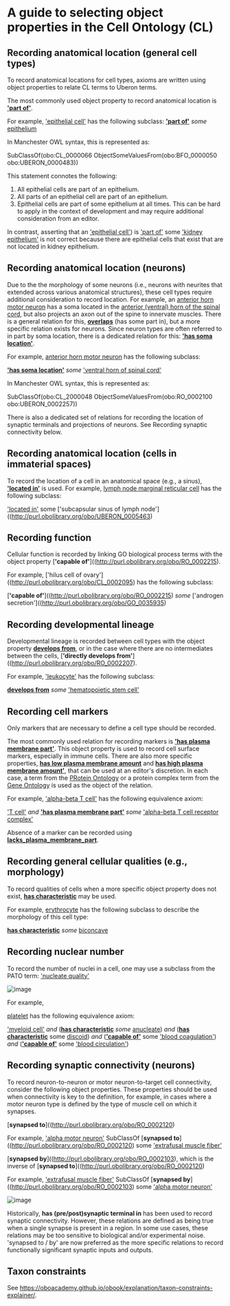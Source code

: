 # A guide to selecting **object properties** in the Cell Ontology (CL)

## Recording anatomical location (general cell types)

To record anatomical locations for cell types, axioms are written using object properties to relate CL terms to Uberon terms.

The most commonly used object property to record anatomical location is [**'part of'**](http://purl.obolibrary.org/obo/BFO_0000050). 

For example, ['epithelial cell'](http://purl.obolibrary.org/obo/CL_0000066) has the following subclass:
 [**'part of'**](http://purl.obolibrary.org/obo/BFO_0000050) *some* [epithelium](http://purl.obolibrary.org/obo/UBERON_0000483) 

In Manchester OWL syntax, this is represented as:

SubClassOf(obo:CL_0000066 ObjectSomeValuesFrom(obo:BFO_0000050 obo:UBERON_0000483))


This statement connotes the following:

 1. All epithelial cells are part of an epithelium.
 1. All parts of an epithelial cell are part of an epithelium.
 1. Epithelial cells are part of some epithelium at all times. This can be hard to apply in the context of development and may require additional consideration from an editor.

 In contrast, asserting that an ['epithelial cell'](http://purl.obolibrary.org/obo/CL_0000066)) is ['part of'](http://purl.obolibrary.org/obo/BFO_0000050) some ['kidney epithelium'](http://purl.obolibrary.org/obo/UBERON_0004819) is not correct because there are epithelial cells that exist that are not located in kidney epithelium.


## Recording anatomical location (neurons)

Due to the the morphology of some neurons (i.e., neurons with neurites that extended across various anatomical structures), these cell types require additional consideration to record location. For example, an [anterior horn motor neuron](http://purl.obolibrary.org/obo/CL_2000048) has a soma located in the [anterior (ventral) horn of the spinal cord](http://purl.obolibrary.org/obo/UBERON_0002257), but also projects an axon out of the spine to innervate muscles. There is a general relation for this, [**overlaps**](http://purl.obolibrary.org/obo/RO_0002131) (has some part in), but a more specific relation exists for neurons. Since neuron types are often referred to in part by soma location, there is a dedicated relation for this: [**'has soma location'**](http://purl.obolibrary.org/obo/RO_0002100).


For example, [anterior horn motor neuron](http://purl.obolibrary.org/obo/CL_2000048) has the following subclass:

[**'has soma location'**](http://purl.obolibrary.org/obo/RO_0002100) *some* ['ventral horn of spinal cord'](http://purl.obolibrary.org/obo/UBERON_0002257)

In Manchester OWL syntax, this is represented as:

SubClassOf(obo:CL_2000048 ObjectSomeValuesFrom(obo:RO_0002100 obo:UBERON_0002257))

There is also a dedicated set of relations for recording the location of synaptic terminals and projections of neurons.  See Recording synaptic connectivity below.

## Recording anatomical location (cells in immaterial spaces)

To record the location of a cell in an anatomical space (e.g., a sinus), [**'located in'**](http://purl.obolibrary.org/obo/RO_0001025) is used. For example, [lymph node marginal reticular cell](http://purl.obolibrary.org/obo/CL_0009103) has the following subclass:


['located in'](http://purl.obolibrary.org/obo/RO_0001025) some ['subcapsular sinus of lymph node']((http://purl.obolibrary.org/obo/UBERON_0005463)


## Recording function

Cellular function is recorded by linking GO biological process terms with the object property [**'capable of'**]((http://purl.obolibrary.org/obo/RO_0002215). 

For example, ['hilus cell of ovary']((http://purl.obolibrary.org/obo/CL_0002095) has the following subclass:

[**'capable of'**]((http://purl.obolibrary.org/obo/RO_0002215) *some* ['androgen secretion']((http://purl.obolibrary.org/obo/GO_0035935)


## Recording developmental lineage

Developmental lineage is recorded between cell types with the object property [**develops from**](http://purl.obolibrary.org/obo/RO_0002202), or in the case where there are no intermediates between the cells, [**'directly develops from'**]((http://purl.obolibrary.org/obo/RO_0002207).

For example, ['leukocyte'](http://purl.obolibrary.org/obo/CL_0000738) has the following subclass:

[**develops from**](http://purl.obolibrary.org/obo/RO_0002202) *some* ['hematopoietic stem cell'](http://purl.obolibrary.org/obo/CL_0000037)


## Recording cell markers

Only markers that are necessary to define a cell type should be recorded.

The most commonly used relation for recording markers is [**'has plasma membrane part'**](http://purl.obolibrary.org/obo/RO_0002104). This object property is used to record cell surface markers, especially in immune cells.  There are also more specific properties, [**has low plasma membrane amount**](http://purl.obolibrary.org/obo/RO_0015016) and [**has high plasma membrane amount'**](http://purl.obolibrary.org/obo/RO_0015015), that can be used at an editor's discretion. In each case, a term from the [PRotein Ontology](https://github.com/PROconsortium/PRoteinOntology) or a protein complex term from the [Gene Ontology](https://github.com/geneontology/go-ontology) is used as the object of the relation.

For example, ['alpha-beta T cell'](http://purl.obolibrary.org/obo/CL_0000789) has the following equivalence axiom:

['T cell'](http://purl.obolibrary.org/obo/CL_0000084) *and* [**'has plasma membrane part'**](http://purl.obolibrary.org/obo/RO_0002104) *some* ['alpha-beta T cell receptor complex'](http://purl.obolibrary.org/obo/GO_0042105) 

Absence of a marker can be recorded using [**lacks_plasma_membrane_part**](http://purl.obolibrary.org/obo/cl#lacks_plasma_membrane_part).

 
## Recording general cellular qualities (e.g., morphology)

To record qualities of cells when a more specific object property does not exist, [**has characteristic**](http://purl.obolibrary.org/obo/CL_0000053) may be used.

For example, [erythrocyte](http://purl.obolibrary.org/obo/CL_0000765) has the following subclass to describe the morphology of this cell type:

[**has characteristic**](http://purl.obolibrary.org/obo/CL_0000053) *some* [biconcave](http://purl.obolibrary.org/obo/PATO_0002039)


## Recording nuclear number

To record the number of nuclei in a cell, one may use a subclass from the PATO term: ['nucleate quality'](http://purl.obolibrary.org/obo/PATO_0001404) 

![image](https://user-images.githubusercontent.com/112839/147105229-685b5cdf-8b09-4a36-b826-41ad405886b6.png)

For example,

[platelet](http://purl.obolibrary.org/obo/CL_0000233) has the following equivalence axiom:

['myeloid cell'](http://purl.obolibrary.org/obo/CL_0000763) *and* ([**has characteristic**](http://purl.obolibrary.org/obo/CL_0000053) *some* [anucleate](http://purl.obolibrary.org/obo/PATO_0001405)) *and* ([**has characteristic**](http://purl.obolibrary.org/obo/CL_0000053) some [discoid](http://purl.obolibrary.org/obo/PATO_0001874)) *and* ([**'capable of'**](http://purl.obolibrary.org/obo/RO_0002215) some ['blood coagulation'](http://purl.obolibrary.org/obo/GO_0007596)) *and* ([**'capable of'**](http://purl.obolibrary.org/obo/RO_0002215) some ['blood circulation'](http://purl.obolibrary.org/obo/GO_0008015))


## Recording synaptic connectivity (neurons)

To record neuron-to-neuron or motor neuron-to-target cell connectivity, consider the following object properties. These properties should be used when connectivity is key to the definition, for example, in cases where a motor neuron type is defined by the type of muscle cell on which it synapses.

[**synapsed to**]((http://purl.obolibrary.org/obo/RO_0002120)

For example,
['alpha motor neuron'](http://purl.obolibrary.org/obo/CL_0008038) SubClassOf [**synapsed to**]((http://purl.obolibrary.org/obo/RO_0002120) some ['extrafusal muscle fiber'](http://purl.obolibrary.org/obo/CL_0008046)

[**synapsed by**]((http://purl.obolibrary.org/obo/RO_0002103), which is the inverse of [**synapsed to**]((http://purl.obolibrary.org/obo/RO_0002120)

For example,
['extrafusal muscle fiber'](http://purl.obolibrary.org/obo/CL_0008046) SubClassOf [**synapsed by**]((http://purl.obolibrary.org/obo/RO_0002103) some ['alpha motor neuron'](http://purl.obolibrary.org/obo/CL_0008038)


![image](https://user-images.githubusercontent.com/112839/94337631-e0a83300-ffe3-11ea-8f13-ac8a484a5fb3.png)

Historically, **has (pre/post)synaptic terminal in** has been used to record synaptic connectivity. However, these relations are defined as being true when a single synapse is present in a region. In some use cases, these relations may be too sensitive to biological and/or experimental noise. 'synapsed to / by' are now preferred as the more specific relations to record functionally significant synaptic inputs and outputs.


## Taxon constraints

See https://oboacademy.github.io/obook/explanation/taxon-constraints-explainer/.

